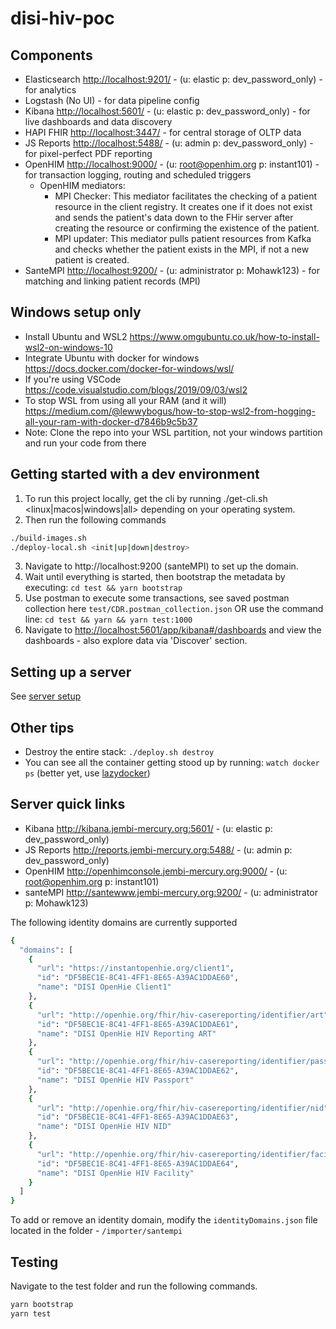 # disi-hiv-poc
## Components

- Elasticsearch <http://localhost:9201/> - (u: elastic p: dev_password_only) - for analytics
- Logstash (No UI) - for data pipeline config
- Kibana <http://localhost:5601/> - (u: elastic p: dev_password_only) - for live dashboards and data discovery
- HAPI FHIR <http://localhost:3447/> - for central storage of OLTP data
- JS Reports <http://localhost:5488/> - (u: admin p: dev_password_only) - for pixel-perfect PDF reporting
- OpenHIM <http://localhost:9000/> - (u: root@openhim.org p: instant101) - for transaction logging, routing and scheduled triggers
  - OpenHIM mediators: 
    - MPI Checker: This mediator facilitates the checking of a patient resource in the client registry. It creates one if it does not exist and sends the patient's data down to the FHir server after creating the resource or confirming the existence of the patient.
    - MPI updater: This mediator pulls patient resources from Kafka and checks whether the patient exists in the MPI, if not a new patient is created.
- SanteMPI <http://localhost:9200/> - (u: administrator p: Mohawk123) - for matching and linking patient records (MPI)

## Windows setup only

- Install Ubuntu and WSL2 <https://www.omgubuntu.co.uk/how-to-install-wsl2-on-windows-10>
- Integrate Ubuntu with docker for windows <https://docs.docker.com/docker-for-windows/wsl/>
- If you're using VSCode <https://code.visualstudio.com/blogs/2019/09/03/wsl2>
- To stop WSL from using all your RAM (and it will) <https://medium.com/@lewwybogus/how-to-stop-wsl2-from-hogging-all-your-ram-with-docker-d7846b9c5b37>
- Note: Clone the repo into your WSL partition, not your windows partition and run your code from there

## Getting started with a dev environment

1. To run this project locally, get the cli by running ./get-cli.sh <linux|macos|windows|all> depending on your operating system. 
2. Then run the following commands
```sh
./build-images.sh
./deploy-local.sh <init|up|down|destroy>
```
3. Navigate to http://localhost:9200 (santeMPI) to set up the domain.
4. Wait until everything is started, then bootstrap the metadata by executing: `cd test && yarn bootstrap`
5. Use postman to execute some transactions, see saved postman collection here `test/CDR.postman_collection.json` OR use the command line: `cd test && yarn && yarn test:1000`
6. Navigate to <http://localhost:5601/app/kibana#/dashboards> and view the dashboards - also explore data via 'Discover' section.
## Setting up a server

See [server setup](server-setup.md)
## Other tips

- Destroy the entire stack: `./deploy.sh destroy`
- You can see all the container getting stood up by running: `watch docker ps` (better yet, use [lazydocker](https://github.com/jesseduffield/lazydocker))
## Server quick links

- Kibana <http://kibana.jembi-mercury.org:5601/> - (u: elastic p: dev_password_only)
- JS Reports <http://reports.jembi-mercury.org:5488/> - (u: admin p: dev_password_only)
- OpenHIM <http://openhimconsole.jembi-mercury.org:9000/> - (u: root@openhim.org p: instant101)
- santeMPI <http://santewww.jembi-mercury.org:9200/> - (u: administrator p: Mohawk123)


The following identity domains are currently supported

```sh
{
  "domains": [
    {
      "url": "https://instantopenhie.org/client1",
      "id": "DF5BEC1E-8C41-4FF1-8E65-A39AC1DDAE60",
      "name": "DISI OpenHie Client1"
    },
    {
      "url": "http://openhie.org/fhir/hiv-casereporting/identifier/art",
      "id": "DF5BEC1E-8C41-4FF1-8E65-A39AC1DDAE61",
      "name": "DISI OpenHie HIV Reporting ART"
    },
    {
      "url": "http://openhie.org/fhir/hiv-casereporting/identifier/passport",
      "id": "DF5BEC1E-8C41-4FF1-8E65-A39AC1DDAE62",
      "name": "DISI OpenHie HIV Passport"
    },
    {
      "url": "http://openhie.org/fhir/hiv-casereporting/identifier/nid",
      "id": "DF5BEC1E-8C41-4FF1-8E65-A39AC1DDAE63",
      "name": "DISI OpenHie HIV NID"
    },
    {
      "url": "http://openhie.org/fhir/hiv-casereporting/identifier/facility1",
      "id": "DF5BEC1E-8C41-4FF1-8E65-A39AC1DDAE64",
      "name": "DISI OpenHie HIV Facility"
    }
  ]
}
```

To add or remove an identity domain, modify the `identityDomains.json` file located in the folder - `/importer/santempi`

## Testing

Navigate to the test folder and run the following commands.

```sh
yarn bootstrap
yarn test
```
